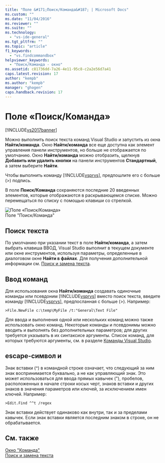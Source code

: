 ```yaml
---
title: "Поле &#171;Поиск/Команда&#187; | Microsoft Docs"
ms.custom: ""
ms.date: "11/04/2016"
ms.reviewer: ""
ms.suite: ""
ms.technology: 
  - "vs-ide-general"
ms.tgt_pltfrm: ""
ms.topic: "article"
f1_keywords: 
  - "vs.findcommandbox"
helpviewer_keywords: 
  - "Поиск/Команда - окно"
ms.assetid: c81736dd-7a26-4e11-95c8-c2a2e56d7a41
caps.latest.revision: 17
author: "kempb"
ms.author: "kempb"
manager: "ghogen"
caps.handback.revision: 17
---
```

# Поле &#171;Поиск/Команда&#187;
[!INCLUDE[vs2017banner](../code-quality/includes/vs2017banner.md)]

Можно выполнить поиск текста команд Visual Studio и запустить из окна **Найти\/команда**.  Окно **Найти\/команда** все еще доступна как элемент управления панели инструментов, но больше не отображается по умолчанию.  Окно **Найти\/команда** можно отобразить, щелкнув **Добавить или удалить кнопки** на панели инструментов **Стандартный**, а затем выберите **Найти**.  
  
 Чтобы выполнить команду [!INCLUDE[vsprvs](../code-quality/includes/vsprvs_md.md)], предпошлите его с больше \(\>\) подпись.  
  
 В поле **Поиск\/Команда** сохраняются последние 20 введенных элементов, которые отображаются в раскрывающемся списке.  Можно перемещаться по списку с помощью клавиши со стрелкой.  
  
 ![Поле «Поиск&#47;Команда»](~/ide/media/findcommandbox.png "FindCommandBox")  
Поле "Поиск\/Команда"  
  
## Поиск текста  
 По умолчанию при указании текст в поле **Найти\/команда**, а затем выбрать клавиша ВВОД, Visual Studio выполнит в текущем документе или окне инструментов, используя параметры, определенные в диалоговом окне **Найти в файлах**.  Для получения дополнительной информации см. [Поиск и замена текста](../ide/finding-and-replacing-text.md).  
  
## Ввод команд  
 Для использования окна **Найти\/команда** создавать одиночные команды или псевдоним [!INCLUDE[vsprvs](../code-quality/includes/vsprvs_md.md)] вместо поиск текста, введите команду [!INCLUDE[vsprvs](../code-quality/includes/vsprvs_md.md)], предпосланная с больше \(\>\).  Например:  
  
```  
>File.NewFile c:\temp\MyFile /t:"General\Text File"  
```  
  
 Для ввода и выполнения одной или нескольких команд можно также использовать окно команд.  Некоторые команды и псевдонимы можно вводить и выполнять без дополнительных параметров; для других требуется указывать в их синтаксисе аргументы.  Список команд, для которых требуются аргументы, см. в разделе [Команды Visual Studio](../ide/reference/visual-studio-commands.md).  
  
## escape\-символ и  
 Знак вставки \(^\) в командной строке означает, что следующий за ним знак воспринимается буквально, а не как управляющий знак.  Это может использоваться для ввода прямых кавычек \("\), пробелов, расположенных в начале строки косых черт, знаков вставки и других знаков в значения параметров или ключей, за исключением имен ключей.  Например:  
  
```  
>Edit.Find ^^t /regex  
```  
  
 Знак вставки действует одинаково как внутри, так и за пределами кавычек.  Если знак вставки является последним знаком в строке, он не обрабатывается.  
  
## См. также  
 [Окно "Команда"](../ide/reference/command-window.md)   
 [Поиск и замена текста](../ide/finding-and-replacing-text.md)